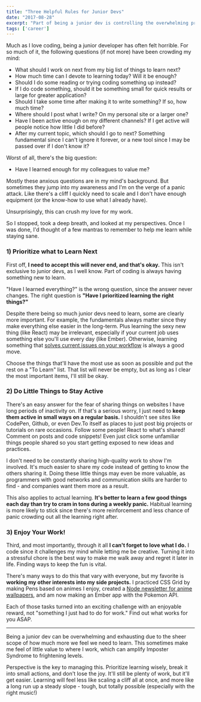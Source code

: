 ```yaml
---
title: "Three Helpful Rules for Junior Devs"
date: "2017-08-28"
excerpt: "Part of being a junior dev is controlling the overwhelming pressure I put on myself to learn as much as possible."
tags: ['career']
---
```


Much as I love coding, being a junior developer has often felt horrible. For so much of it, the following questions (if not more) have been crowding my mind:

* What should I work on next from my big list of things to learn next?
* How much time can I devote to learning today? Will it be enough?
* Should I do some reading or trying coding something up instead?
* If I do code something, should it be something small for quick results or large for greater application?
* Should I take some time after making it to write something? If so, how much time?
* Where should I post what I write? On my personal site or a larger one?
* Have I been active enough on my different channels? If I get active will people notice how little I did before?
* After my current topic, which should I go to next? Something fundamental since I can't ignore it forever, or a new tool since I may be passed over if I don't know it?

Worst of all, there's the big question:

* Have I learned enough for my colleagues to value me?

Mostly these anxious questions are in my mind's background. But sometimes they jump into my awareness and I'm on the verge of a panic attack. Like there's a cliff I quickly need to scale and I don't have enough equipment (or the know-how to use what I already have).

Unsurprisingly, this can crush my love for my work.

So I stopped, took a deep breath, and looked at my perspectives. Once I was done, I'd thought of a few mantras to remember to help me learn while staying sane.

### 1) Prioritize what to Learn Next

First off, **I need to accept this will never end, and that's okay.** This isn't exclusive to junior devs, as I well know. Part of coding is always having something new to learn.

"Have I learned everything?" is the wrong question, since the answer never changes. The right question is **"Have I prioritized learning the right things?"**

Despite there being so much junior devs need to learn, some are clearly more important. For example, the fundamentals always matter since they make everything else easier in the long-term. Plus learning the sexy new thing (like React) may be irrelevant, especially if your current job uses something else you'll use every day (like Ember). Otherwise, learning something that [solves current issues on your workflow](https://zellwk.com/blog/learn-tools/) is always a good move.

Choose the things that'll have the most use as soon as possible and put the rest on a "To Learn" list. That list will never be empty, but as long as I clear the most important items, I'll still be okay.

### 2) Do Little Things to Stay Active

There's an easy answer for the fear of sharing things on websites I have long periods of inactivity on. If that's a serious worry, I just need to **keep them active in small ways on a regular basis.** I shouldn't see sites like CodePen, Github, or even Dev.To itself as places to just post big projects or tutorials on rare occasions. Follow some people! React to what's shared! Comment on posts and code snippets! Even just click some unfamiliar things people shared so you start getting exposed to new ideas and practices.

I don't need to be constantly sharing high-quality work to show I'm involved. It's much easier to share my code instead of getting to know the others sharing it. Doing these little things may even be more valuable, as programmers with good networks and communication skills are harder to find - and companies want them more as a result.

This also applies to actual learning. **It's better to learn a few good things each day than try to cram in tons during a weekly panic.** Habitual learning is more likely to stick since there's more reinforcement and less chance of panic crowding out all the learning right after.

### 3) Enjoy Your Work!

Third, and most importantly, through it all **I can't forget to love what I do.** I code since it challenges my mind while letting me be creative. Turning it into a stressful chore is the best way to make me walk away and regret it later in life. Finding ways to keep the fun is vital.

There's many ways to do this that vary with everyone, but my favorite is **working my other interests into my side projects.** I practiced CSS Grid by making Pens based on animes I enjoy, created a [Node newsletter for anime wallpapers](https://dev.to/maxwell_dev/how-to-make-an-anime-newsletter), and am now making an Ember app with the Pokemon API.

Each of those tasks turned into an exciting challenge with an enjoyable reward, not "something I just had to do for work." Find out what works for you ASAP.

<hr>

Being a junior dev can be overwhelming and exhausting due to the sheer scope of how much more we feel we need to learn. This sometimes make me feel of little value to where I work, which can amplify Imposter Syndrome to frightening levels.

Perspective is the key to managing this. Prioritize learning wisely, break it into small actions, and don't lose the joy. It'll still be plenty of work, but it'll get easier. Learning will feel less like scaling a cliff all at once, and more like a long run up a steady slope - tough, but totally possible (especially with the right music!)
